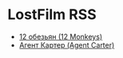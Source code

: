 # LostFilm RSS

* [12 обезьян (12 Monkeys)](https://cdn.rawgit.com/onrik/lostrss/master/rss/236.xml)
* [Агент Картер (Agent Carter)](https://cdn.rawgit.com/onrik/lostrss/master/rss/235.xml)

